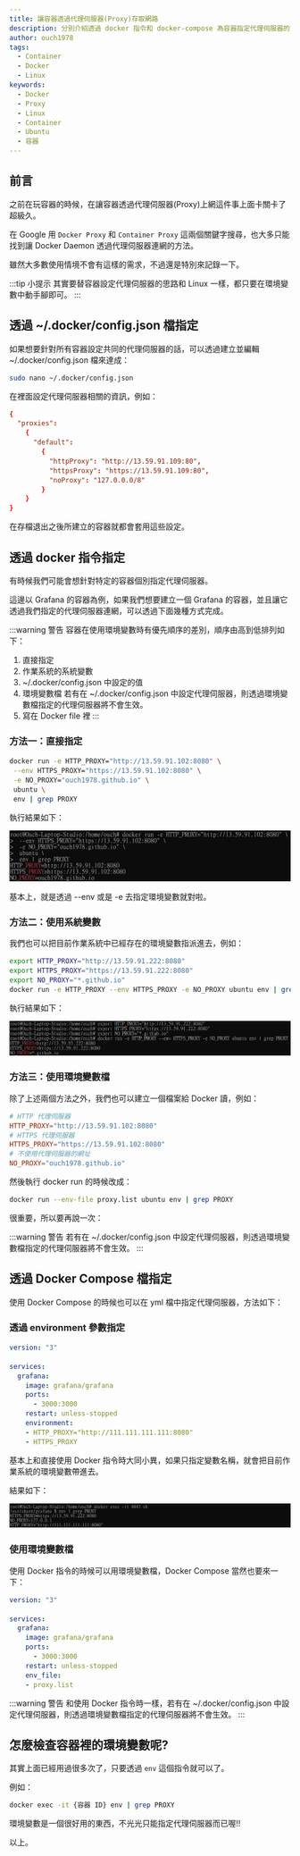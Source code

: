 ```yaml
---
title: 讓容器透過代理伺服器(Proxy)存取網路
description: 分別介紹透過 docker 指令和 docker-compose 為容器指定代理伺服器的方法。
author: ouch1978
tags: 
  - Container
  - Docker
  - Linux
keywords:
  - Docker
  - Proxy
  - Linux 
  - Container
  - Ubuntu
  - 容器
---
```


## 前言

之前在玩容器的時候，在讓容器透過代理伺服器(Proxy)上網這件事上面卡關卡了超級久。

在 Google 用 `Docker Proxy` 和 `Container Proxy` 這兩個關鍵字搜尋，也大多只能找到讓 Docker Daemon 透過代理伺服器連網的方法。

雖然大多數使用情境不會有這樣的需求，不過還是特別來記錄一下。

:::tip 小提示
其實要替容器設定代理伺服器的思路和 Linux 一樣，都只要在環境變數中動手腳即可。
:::

## 透過 ~/.docker/config.json 檔指定

如果想要針對所有容器設定共同的代理伺服器的話，可以透過建立並編輯 ~/.docker/config.json 檔來達成：

```sh  
sudo nano ~/.docker/config.json
```

在裡面設定代理伺服器相關的資訊，例如：

```toml title="~/.docker/config.json"
{ 
  "proxies":
    { 
      "default": 
        { 
          "httpProxy": "http://13.59.91.109:80", 
          "httpsProxy": "https://13.59.91.109:80", 
          "noProxy": "127.0.0.0/8" 
        } 
    } 
}
```

在存檔退出之後所建立的容器就都會套用這些設定。

## 透過 docker 指令指定

有時候我們可能會想針對特定的容器個別指定代理伺服器。

這邊以 Grafana 的容器為例，如果我們想要建立一個 Grafana 的容器，並且讓它透過我們指定的代理伺服器連網，可以透過下面幾種方式完成。

:::warning 警告
容器在使用環境變數時有優先順序的差別，順序由高到低排列如下：
1. 直接指定
2. 作業系統的系統變數
3. ~/.docker/config.json 中設定的值
4. 環境變數檔
若有在 ~/.docker/config.json 中設定代理伺服器，則透過環境變數檔指定的代理伺服器將不會生效。
5. 寫在 Docker file 裡
:::

### 方法一：直接指定

```sh
docker run -e HTTP_PROXY="http://13.59.91.102:8080" \
 --env HTTPS_PROXY="https://13.59.91.102:8080" \
 -e NO_PROXY="ouch1978.github.io" \
 ubuntu \
 env | grep PROXY
```

執行結果如下：

![直接指定環境變數](set-environment-variable-directly.png "直接指定環境變數")

基本上，就是透過 --env 或是 -e 去指定環境變數就對啦。

### 方法二：使用系統變數

我們也可以把目前作業系統中已經存在的環境變數指派進去，例如：

```sh
export HTTP_PROXY="http://13.59.91.222:8080"
export HTTPS_PROXY="https://13.59.91.222:8080"
export NO_PROXY="*.github.io"
docker run -e HTTP_PROXY --env HTTPS_PROXY -e NO_PROXY ubuntu env | grep PROXY
```

執行結果如下：

![使用作業系統的環境變數](pass-os-environment-variable.png "使用作業系統的環境變數")

### 方法三：使用環境變數檔

除了上述兩個方法之外，我們也可以建立一個檔案給 Docker 讀，例如：

```toml title="proxy.list"
# HTTP 代理伺服器
HTTP_PROXY="http://13.59.91.102:8080"
# HTTPS 代理伺服器
HTTPS_PROXY="https://13.59.91.102:8080"
# 不使用代理伺服器的網址
NO_PROXY="ouch1978.github.io"
```

然後執行 docker run 的時候改成：

```sh
docker run --env-file proxy.list ubuntu env | grep PROXY
```

很重要，所以要再說一次：

:::warning 警告
若有在 ~/.docker/config.json 中設定代理伺服器，則透過環境變數檔指定的代理伺服器將不會生效。
:::

## 透過 Docker Compose 檔指定

使用 Docker Compose 的時候也可以在 yml 檔中指定代理伺服器，方法如下：

### 透過 environment 參數指定

```yml title="docker-compose.yml"
version: "3"

services:
  grafana:
    image: grafana/grafana
    ports:
      - 3000:3000
    restart: unless-stopped
    environment:
    - HTTP_PROXY="http://111.111.111.111:8080"
    - HTTPS_PROXY
```

基本上和直接使用 Docker 指令時大同小異，如果只指定變數名稱，就會把目前作業系統的環境變數帶進去。

結果如下：

![透過 Docker Compose 檔指令代理伺服器](set-proxy-in-docker-compose.png "透過 Docker Compose 檔指令代理伺服器")

### 使用環境變數檔

使用 Docker 指令的時候可以用環境變數檔，Docker Compose 當然也要來一下：

```yml title="docker-compose.yml"
version: "3"

services:
  grafana:
    image: grafana/grafana
    ports:
      - 3000:3000
    restart: unless-stopped
    env_file:
    - proxy.list
```

:::warning 警告
和使用 Docker 指令時一樣，若有在 ~/.docker/config.json 中設定代理伺服器，則透過環境變數檔指定的代理伺服器將不會生效。
:::

## 怎麼檢查容器裡的環境變數呢?

其實上面已經用過很多次了，只要透過 `env` 這個指令就可以了。

例如：

```sh
docker exec -it {容器 ID} env | grep PROXY
```

環境變數是一個很好用的東西，不光光只能指定代理伺服器而已喔!!

以上。
